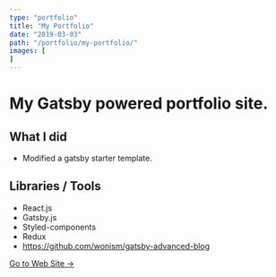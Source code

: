 ```yaml
---
type: "portfolio"
title: "My Portfolio"
date: "2019-03-03"
path: "/portfolio/my-portfolio/"
images: [
]
---
```


# My Gatsby powered portfolio site.

## What I did
- Modified a gatsby starter template.

## Libraries / Tools
- React.js 
- Gatsby.js
- Styled-components
- Redux
- https://github.com/wonism/gatsby-advanced-blog 



[Go to Web Site →](https://github.com/portfolio)
